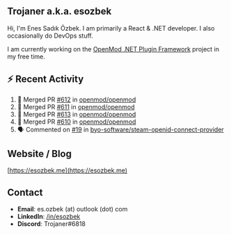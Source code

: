 ##  Trojaner a.k.a. esozbek
Hi, I'm Enes Sadık Özbek. I am primarily a React & .NET developer. I also occasionally do DevOps stuff.

I am currently working on the [OpenMod .NET Plugin Framework](https://github.com/openmod/openmod) project in my free time. 

## :zap: Recent Activity

<!--START_SECTION:activity-->
1. 🎉 Merged PR [#612](https://github.com/openmod/openmod/pull/612) in [openmod/openmod](https://github.com/openmod/openmod)
2. 🎉 Merged PR [#611](https://github.com/openmod/openmod/pull/611) in [openmod/openmod](https://github.com/openmod/openmod)
3. 🎉 Merged PR [#613](https://github.com/openmod/openmod/pull/613) in [openmod/openmod](https://github.com/openmod/openmod)
4. 🎉 Merged PR [#610](https://github.com/openmod/openmod/pull/610) in [openmod/openmod](https://github.com/openmod/openmod)
5. 🗣 Commented on [#19](https://github.com/byo-software/steam-openid-connect-provider/issues/19) in [byo-software/steam-openid-connect-provider](https://github.com/byo-software/steam-openid-connect-provider)
<!--END_SECTION:activity-->

## Website / Blog
[https://esozbek.me](https://esozbek.me)

## Contact
- **Email**: es.ozbek (at) outlook (dot) com
- **LinkedIn**: [/in/esozbek](https://linkedin.com/in/esozbek)
- **Discord**: Trojaner#6818
